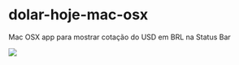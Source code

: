 # dolar-hoje-mac-osx
Mac OSX app para mostrar cotação do USD em BRL na Status Bar

![](https://cloud.githubusercontent.com/assets/235208/11111248/06cfc60a-88d5-11e5-92b0-b85d7d7171c3.png)
